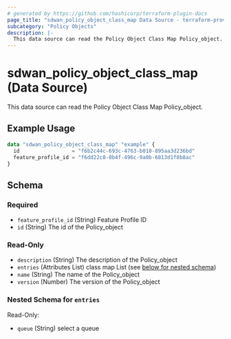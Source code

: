 ```yaml
---
# generated by https://github.com/hashicorp/terraform-plugin-docs
page_title: "sdwan_policy_object_class_map Data Source - terraform-provider-sdwan"
subcategory: "Policy Objects"
description: |-
  This data source can read the Policy Object Class Map Policy_object.
---
```


# sdwan_policy_object_class_map (Data Source)

This data source can read the Policy Object Class Map Policy_object.

## Example Usage

```terraform
data "sdwan_policy_object_class_map" "example" {
  id                 = "f6b2c44c-693c-4763-b010-895aa3d236bd"
  feature_profile_id = "f6dd22c8-0b4f-496c-9a0b-6813d1f8b8ac"
}
```

<!-- schema generated by tfplugindocs -->
## Schema

### Required

- `feature_profile_id` (String) Feature Profile ID
- `id` (String) The id of the Policy_object

### Read-Only

- `description` (String) The description of the Policy_object
- `entries` (Attributes List) class map List (see [below for nested schema](#nestedatt--entries))
- `name` (String) The name of the Policy_object
- `version` (Number) The version of the Policy_object

<a id="nestedatt--entries"></a>
### Nested Schema for `entries`

Read-Only:

- `queue` (String) select a queue
